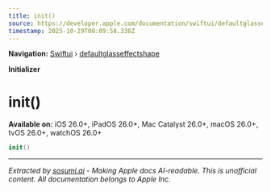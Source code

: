 ```yaml
---
title: init()
source: https://developer.apple.com/documentation/swiftui/defaultglasseffectshape/init()
timestamp: 2025-10-29T00:09:58.338Z
---
```


**Navigation:** [Swiftui](/documentation/swiftui) › [defaultglasseffectshape](/documentation/swiftui/defaultglasseffectshape)

**Initializer**

# init()

**Available on:** iOS 26.0+, iPadOS 26.0+, Mac Catalyst 26.0+, macOS 26.0+, tvOS 26.0+, watchOS 26.0+

```swift
init()
```

---

*Extracted by [sosumi.ai](https://sosumi.ai) - Making Apple docs AI-readable.*
*This is unofficial content. All documentation belongs to Apple Inc.*
